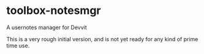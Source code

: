 # toolbox-notesmgr
A usernotes manager for Devvit

This is a very rough initial version, and is not yet ready for any kind of prime time use.

